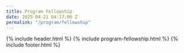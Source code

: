 ```yaml
---
title: Program Fellowship
date: 2025-04-21 04:17:00 Z
permalink: "/program/fellowship"
---
```


{% include header.html %}
{% include program-fellowship.html %}
{% include footer.html %}